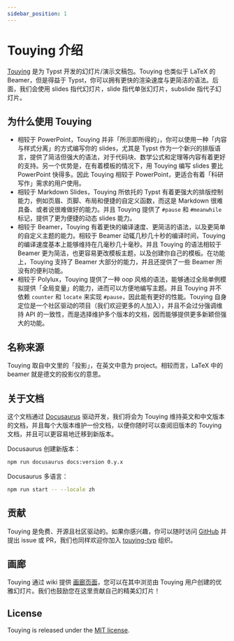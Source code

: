 ```yaml
---
sidebar_position: 1
---
```


# Touying 介绍

[Touying](https://github.com/touying-typ/touying) 是为 Typst 开发的幻灯片/演示文稿包。Touying 也类似于 LaTeX 的 Beamer，但是得益于 Typst，你可以拥有更快的渲染速度与更简洁的语法。后面，我们会使用 slides 指代幻灯片，slide 指代单张幻灯片，subslide 指代子幻灯片。

## 为什么使用 Touying

- 相较于 PowerPoint，Touying 并非「所示即所得的」，你可以使用一种「内容与样式分离」的方式编写你的 slides，尤其是 Typst 作为一个新兴的排版语言，提供了简洁但强大的语法，对于代码块、数学公式和定理等内容有着更好的支持。另一个优势是，在有着模板的情况下，用 Touying 编写 slides 要比 PowerPoint 快得多。因此 Touying 相较于 PowerPoint，更适合有着「科研写作」需求的用户使用。
- 相较于 Markdown Slides，Touying 所依托的 Typst 有着更强大的排版控制能力，例如页眉、页脚、布局和便捷的自定义函数，而这是 Markdown 很难具备、或者说很难做好的能力。并且 Touying 提供了 `#pause` 和 `#meanwhile` 标记，提供了更为便捷的动态 slides 能力。
- 相较于 Beamer，Touying 有着更快的编译速度、更简洁的语法，以及更简单的自定义主题的能力。相较于 Beamer 动辄几秒几十秒的编译时间，Touying 的编译速度基本上能够维持在几毫秒几十毫秒。并且 Touying 的语法相较于 Beamer 更为简洁，也更容易更改模板主题，以及创建你自己的模板。在功能上，Touying 支持了 Beamer 大部分的能力，并且还提供了一些 Beamer 所没有的便利功能。
- 相较于 Polylux，Touying 提供了一种 oop 风格的语法，能够通过全局单例模拟提供「全局变量」的能力，进而可以方便地编写主题。并且 Touying 并不依赖 `counter` 和 `locate` 来实现 `#pause`，因此能有更好的性能。Touying 自身定位是一个社区驱动的项目（我们欢迎更多的人加入），并且不会过分强调维持 API 的一致性，而是选择维护多个版本的文档，因而能够提供更多新颖但强大的功能。

## 名称来源

Touying 取自中文里的「投影」，在英文中意为 project。相较而言，LaTeX 中的 beamer 就是德文的投影仪的意思。

## 关于文档

这个文档通过 [Docusaurus](https://docusaurus.io/) 驱动开发，我们将会为 Touying 维持英文和中文版本的文档，并且每个大版本维护一份文档，以便你随时可以查阅旧版本的 Touying 文档，并且可以更容易地迁移到新版本。

Docusaurus 创建新版本：

```sh
npm run docusaurus docs:version 0.y.x
```

Docusaurus 多语言：

```sh
npm run start -- --locale zh
```

## 贡献

Touying 是免费、开源且社区驱动的。如果你感兴趣，你可以随时访问 [GitHub](https://github.com/touying-typ/touying) 并提出 issue 或 PR，我们也同样欢迎你加入 [touying-typ](https://github.com/touying-typ) 组织。

## 画廊

Touying 通过 wiki 提供 [画廊页面](https://github.com/touying-typ/touying/wiki)，您可以在其中浏览由 Touying 用户创建的优雅幻灯片。我们也鼓励您在这里贡献自己的精美幻灯片！

## License

Touying is released under the [MIT license](https://github.com/touying-typ/touying/blob/main/LICENSE).
